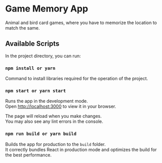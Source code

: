 # Game Memory App

Animal and bird card games, where you have to memorize the location to match the same.

## Available Scripts

In the project directory, you can run:

### `npm install or yarn`

Command to install libraries required for the operation of the project.

### `npm start or yarn start` 

Runs the app in the development mode.\
Open [http://localhost:3000](http://localhost:3000) to view it in your browser.

The page will reload when you make changes.\
You may also see any lint errors in the console.

### `npm run build or yarn build`

Builds the app for production to the `build` folder.\
It correctly bundles React in production mode and optimizes the build for the best performance.